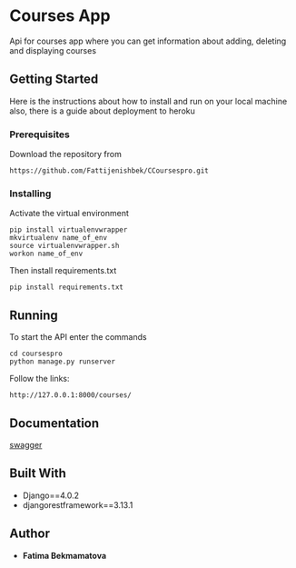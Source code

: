 # Courses App

Api for courses app where you can get information about adding, deleting and displaying courses

## Getting Started

Here is the instructions about how to install and run on your local machine also, there is a guide about deployment to heroku

### Prerequisites

Download the repository from 
```
https://github.com/Fattijenishbek/CCoursespro.git
```

### Installing

Activate the virtual environment
```
pip install virtualenvwrapper
mkvirtualenv name_of_env
source virtualenvwrapper.sh
workon name_of_env
```
Then install requirements.txt
```
pip install requirements.txt
```

## Running

To start the API enter the commands
```
cd coursespro
python manage.py runserver
```
Follow the links:
```
http://127.0.0.1:8000/courses/
```
## Documentation

[swagger](https://neo15heroku.herokuapp.com/swagger/)

## Built With

+ Django==4.0.2
+ djangorestframework==3.13.1 

## Author

* **Fatima Bekmamatova**
